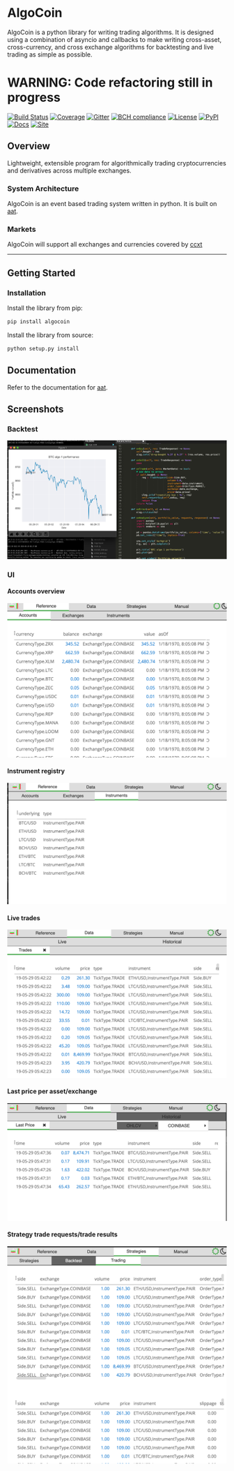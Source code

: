 # AlgoCoin
AlgoCoin is a python library for writing trading algorithms. It is designed using a combination of asyncio and callbacks to make writing cross-asset, cross-currency, and cross exchange algorithms for backtesting and live trading as simple as possible. 

# WARNING: Code refactoring still in progress

[![Build Status](https://travis-ci.org/timkpaine/algo-coin.svg?branch=master)](https://travis-ci.org/timkpaine/algo-coin)
[![Coverage](https://codecov.io/gh/timkpaine/algo-coin/coverage.svg?branch=master&token=JGqz8ChQxd)](https://codecov.io/gh/timkpaine/algo-coin)
[![Gitter](https://img.shields.io/gitter/room/nwjs/nw.js.svg)](https://gitter.im/algo-coin/Lobby)
[![BCH compliance](https://bettercodehub.com/edge/badge/timkpaine/algo-coin?branch=master)](https://bettercodehub.com/)
[![License](https://img.shields.io/github/license/timkpaine/algo-coin.svg)](https://pypi.python.org/pypi/algocoin)
[![PyPI](https://img.shields.io/pypi/v/algocoin.svg)](https://pypi.python.org/pypi/algocoin)
[![Docs](https://img.shields.io/readthedocs/algo-coin.svg)](http://algo-coin.readthedocs.io/en/latest/)
[![Site](https://img.shields.io/badge/Site--grey.svg?colorB=FFFFFF)](http://paine.nyc/algo-coin)

## Overview 
Lightweight, extensible program for algorithmically trading cryptocurrencies and derivatives across multiple exchanges. 

### System Architecture
AlgoCoin is an event based trading system written in python. It is built on [aat](https://github.com/timkpaine/aat).

### Markets
AlgoCoin will support all exchanges and currencies covered by [ccxt](https://github.com/ccxt/ccxt)

---

## Getting Started
### Installation
Install the library from pip:

```python
pip install algocoin
```

Install the library from source:

```python
python setup.py install
```

## Documentation
Refer to the documentation for [aat](https://github.com/timkpaine/aat).

## Screenshots
### Backtest
[![](docs/img/bt.png)]()

### UI
#### Accounts overview
[![](docs/img/ui1.png)]()

#### Instrument registry
[![](docs/img/ui2.png)]()

#### Live trades
[![](docs/img/ui3.png)]()

#### Last price per asset/exchange
[![](docs/img/ui4.png)]()

#### Strategy trade requests/trade results
[![](docs/img/ui5.png)]()
